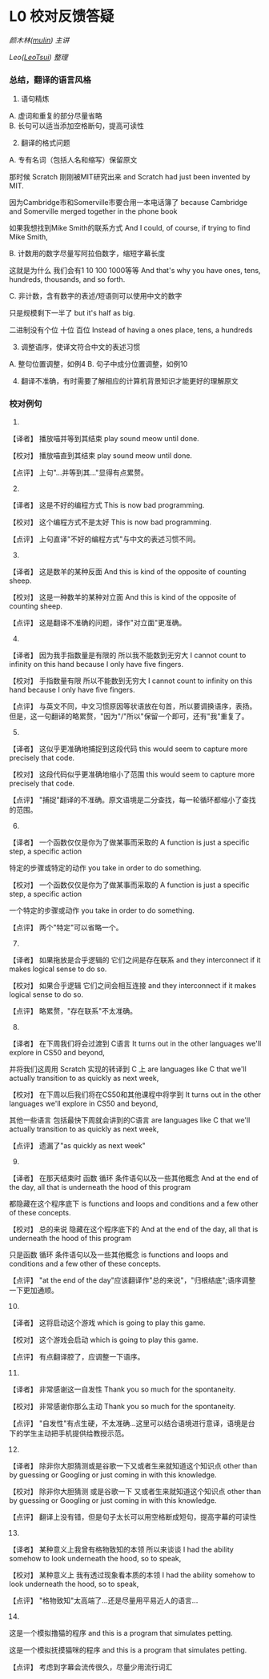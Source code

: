 # L0 校对反馈答疑

_颜木林([mulin](https://github.com/yanmulin)) 主讲_

_Leo([LeoTsui](https://www.github.com/LeoTsui)) 整理_

### 总结，翻译的语言风格
1. 语句精炼

A. 虚词和重复的部分尽量省略  
B. 长句可以适当添加空格断句，提高可读性

2. 翻译的格式问题

A. 专有名词（包括人名和缩写）保留原文

那时候 Scratch 刚刚被MIT研究出来
and Scratch had just been invented by MIT.

因为Cambridge市和Somerville市要合用一本电话簿了
because Cambridge and Somerville merged together in the phone book

如果我想找到Mike Smith的联系方式
And I could, of course, if trying to find Mike Smith,

B. 计数用的数字尽量写阿拉伯数字，缩短字幕长度

这就是为什么 我们会有1 10 100 1000等等
And that's why you have ones, tens, hundreds, thousands, and so forth.

C. 非计数，含有数字的表述/短语则可以使用中文的数字

只是规模剩下一半了
but it's half as big.

二进制没有个位 十位 百位
Instead of having a ones place, tens, a hundreds

3. 调整语序，使译文符合中文的表述习惯

A. 整句位置调整，如例4
B. 句子中成分位置调整，如例10

4. 翻译不准确，有时需要了解相应的计算机背景知识才能更好的理解原文

### 校对例句
1. 
【译者】
播放喵并等到其结束 
play sound meow until done.

【校对】
播放喵直到其结束
play sound meow until done.

【点评】
上句"...并等到其..."显得有点累赘。

2.
【译者】
这是不好的编程方式
This is now bad programming.

【校对】
这个编程方式不是太好
This is now bad programming.

【点评】
上句直译"不好的编程方式"与中文的表述习惯不同。

3. 
【译者】
这是数羊的某种反面
And this is kind of the opposite of counting sheep.

【校对】
这是一种数羊的某种对立面
And this is kind of the opposite of counting sheep.

【点评】
这是翻译不准确的问题，译作"对立面"更准确。


4. 
【译者】
因为我手指数量是有限的 所以我不能数到无穷大
I cannot count to infinity on this hand because I only have five fingers.

【校对】
手指数量有限 所以不能数到无穷大
I cannot count to infinity on this hand because I only have five fingers.

【点评】
与英文不同，中文习惯原因等状语放在句首，所以要调换语序，表扬。
但是，这一句翻译的略累赘，"因为"/"所以"保留一个即可，还有"我"重复了。


5. 
【译者】
这似乎更准确地捕捉到这段代码
this would seem to capture more precisely that code.

【校对】
这段代码似乎更准确地缩小了范围
this would seem to capture more precisely that code.

【点评】
"捕捉"翻译的不准确。原文语境是二分查找，每一轮循环都缩小了查找的范围。

6.
【译者】 
一个函数仅仅是你为了做某事而采取的
A function is just a specific step, a specific action

特定的步骤或特定的动作
you take in order to do something.

【校对】
一个函数仅仅是你为了做某事而采取的
A function is just a specific step, a specific action

一个特定的步骤或动作
you take in order to do something.

【点评】
 两个"特定"可以省略一个。

7.
【译者】
如果拖放是合乎逻辑的 它们之间是存在联系
and they interconnect if it makes logical sense to do so.

【校对】
如果合乎逻辑 它们之间会相互连接
and they interconnect if it makes logical sense to do so.

【点评】
 略累赘，"存在联系"不太准确。

8.
【译者】
在下周我们将会过渡到 C语言
It turns out in the other languages we'll explore in CS50 and beyond,

并将我们这周用 Scratch 实现的转译到 C 上
are languages like C that we'll actually transition to as quickly as next week,

【校对】
在下周以后我们将在CS50和其他课程中将学到
It turns out in the other languages we'll explore in CS50 and beyond,

其他一些语言 包括最快下周就会讲到的C语言
are languages like C that we'll actually transition to as quickly as next week,

【点评】
遗漏了"as quickly as next week"

9.
【译者】
在那天结束时 函数 循环 条件语句以及一些其他概念
And at the end of the day, all that is underneath the hood of this program

都隐藏在这个程序底下
is functions and loops and conditions and a few other of these concepts.

【校对】
总的来说 隐藏在这个程序底下的
And at the end of the day, all that is underneath the hood of this program

只是函数 循环 条件语句以及一些其他概念
is functions and loops and conditions and a few other of these concepts.

【点评】
"at the end of the day"应该翻译作"总的来说"，"归根结底";语序调整一下更加通顺。

10.
【译者】
这将启动这个游戏
which is going to play this game.

【校对】
这个游戏会启动
which is going to play this game.

【点评】
有点翻译腔了，应调整一下语序。


11.
【译者】
非常感谢这一自发性
Thank you so much for the spontaneity.

【校对】
非常感谢你那么主动
Thank you so much for the spontaneity.

【点评】
"自发性"有点生硬，不太准确...这里可以结合语境进行意译，语境是台下的学生主动把手机提供给教授示范。


12. 
【译者】
除非你大胆猜测或是谷歌一下又或者生来就知道这个知识点
other than by guessing or Googling or just coming in with this knowledge.

【校对】
除非你大胆猜测 或是谷歌一下 又或者生来就知道这个知识点
other than by guessing or Googling or just coming in with this knowledge.

【点评】
翻译上没有错，但是句子太长可以用空格断成短句，提高字幕的可读性


13.
【译者】
某种意义上我曾有格物致知的本领 所以来谈谈
I had the ability somehow to look underneath the hood, so to speak,

【校对】
某种意义上 我有透过现象看本质的本领
I had the ability somehow to look underneath the hood, so to speak,

【点评】
"格物致知"太高端了...还是尽量用平易近人的语言...


14.
这是一个模拟撸猫的程序 
and this is a program that simulates petting.

这是一个模拟抚摸猫咪的程序 
and this is a program that simulates petting.

【点评】
考虑到字幕会流传很久，尽量少用流行词汇
